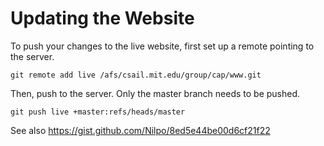 # Updating the Website

To push your changes to the live website, first set up a remote pointing to the server.
```
git remote add live /afs/csail.mit.edu/group/cap/www.git
```
Then, push to the server. Only the master branch needs to be pushed.
```
git push live +master:refs/heads/master
```

See also https://gist.github.com/Nilpo/8ed5e44be00d6cf21f22
